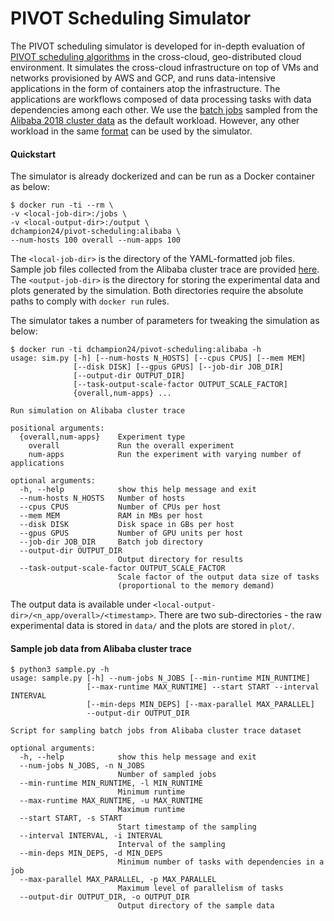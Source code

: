 PIVOT Scheduling Simulator
=========================

The PIVOT scheduling simulator is developed for in-depth evaluation of [PIVOT scheduling algorithms](scheduler/) 
in the cross-cloud, geo-distributed cloud environment. It simulates the cross-cloud infrastructure on top of VMs and 
networks provisioned by AWS and GCP, and runs data-intensive applications in the form of containers atop the 
infrastructure. The applications are workflows composed of data processing tasks with data dependencies among each 
other. We use the [batch jobs](alibaba/jobs/) sampled from the 
[Alibaba 2018 cluster data](https://github.com/alibaba/clusterdata/tree/master/cluster-trace-v2018) as the default 
workload. However, any other workload in the same 
[format](https://raw.githubusercontent.com/heliumdatacommons/pivot-scheduling/master/alibaba/jobs/jobs-5000-200-172800-259200.yaml)
can be used by the simulator.  
<!--The results have been reported in the paper titled [PIVOT: Cost-Aware Scheduling of Data-Intensive Applications 
in a Cloud-Agnostic System](https://renci.org/wp-content/uploads/2019/02/Cloud_19.pdf), which is submitted to 
[IEEE Cloud'19](http://conferences.computer.org/cloud/2019/cfp/). The simulator is written in Python 3 using 
[SimPy](https://simpy.readthedocs.io/en/latest/index.html).  
-->

#### Quickstart
The simulator is already dockerized and can be run as a Docker container as below:
```console
$ docker run -ti --rm \
-v <local-job-dir>:/jobs \
-v <local-output-dir>:/output \
dchampion24/pivot-scheduling:alibaba \
--num-hosts 100 overall --num-apps 100
```

The `<local-job-dir>` is the directory of the YAML-formatted job files. Sample job files collected from the Alibaba 
cluster trace are provided [here](alibaba/jobs).  The `<output-job-dir>` is the directory for storing the experimental 
data and plots generated by the simulation. Both directories require the absolute paths to comply with `docker run` 
rules. 

The simulator takes a number of parameters for tweaking the simulation as below:

```console
$ docker run -ti dchampion24/pivot-scheduling:alibaba -h
usage: sim.py [-h] [--num-hosts N_HOSTS] [--cpus CPUS] [--mem MEM]
              [--disk DISK] [--gpus GPUS] [--job-dir JOB_DIR]
              [--output-dir OUTPUT_DIR]
              [--task-output-scale-factor OUTPUT_SCALE_FACTOR]
              {overall,num-apps} ...

Run simulation on Alibaba cluster trace

positional arguments:
  {overall,num-apps}    Experiment type
    overall             Run the overall experiment
    num-apps            Run the experiment with varying number of applications

optional arguments:
  -h, --help            show this help message and exit
  --num-hosts N_HOSTS   Number of hosts
  --cpus CPUS           Number of CPUs per host
  --mem MEM             RAM in MBs per host
  --disk DISK           Disk space in GBs per host
  --gpus GPUS           Number of GPU units per host
  --job-dir JOB_DIR     Batch job directory
  --output-dir OUTPUT_DIR
                        Output directory for results
  --task-output-scale-factor OUTPUT_SCALE_FACTOR
                        Scale factor of the output data size of tasks
                        (proportional to the memory demand)
``` 

The output data is available under `<local-output-dir>/<n_app/overall>/<timestamp>`. There are two sub-directories - the 
raw experimental data is stored in `data/` and the plots are stored in `plot/`. 


#### Sample job data from Alibaba cluster trace

```console
$ python3 sample.py -h
usage: sample.py [-h] --num-jobs N_JOBS [--min-runtime MIN_RUNTIME]
                 [--max-runtime MAX_RUNTIME] --start START --interval INTERVAL
                 [--min-deps MIN_DEPS] [--max-parallel MAX_PARALLEL]
                 --output-dir OUTPUT_DIR

Script for sampling batch jobs from Alibaba cluster trace dataset

optional arguments:
  -h, --help            show this help message and exit
  --num-jobs N_JOBS, -n N_JOBS
                        Number of sampled jobs
  --min-runtime MIN_RUNTIME, -l MIN_RUNTIME
                        Minimum runtime
  --max-runtime MAX_RUNTIME, -u MAX_RUNTIME
                        Maximum runtime
  --start START, -s START
                        Start timestamp of the sampling
  --interval INTERVAL, -i INTERVAL
                        Interval of the sampling
  --min-deps MIN_DEPS, -d MIN_DEPS
                        Minimum number of tasks with dependencies in a job
  --max-parallel MAX_PARALLEL, -p MAX_PARALLEL
                        Maximum level of parallelism of tasks
  --output-dir OUTPUT_DIR, -o OUTPUT_DIR
                        Output directory of the sample data
```

